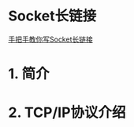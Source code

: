 # Socket长链接

[手把手教你写Socket长链接](https://mp.weixin.qq.com/s/035SiIDhmbHzbtI1fF4h1g)



# 1. 简介

# 2. TCP/IP协议介绍

